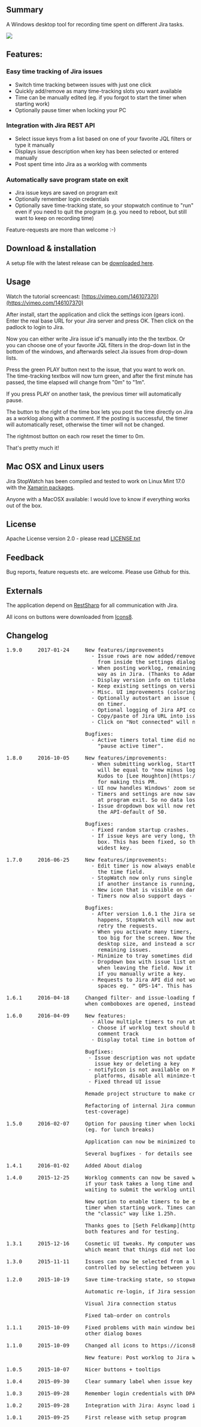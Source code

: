 ## Summary

A Windows desktop tool for recording time spent on different Jira tasks.

![](http://jirastopwatch.com/img/screen2.png)

## Features:

### Easy time tracking of Jira issues

* Switch time tracking between issues with just one click
* Quickly add/remove as many time-tracking slots you want available
* Time can be manually edited (eg. if you forgot to start the timer when starting work)
* Optionally pause timer when locking your PC

### Integration with Jira REST API

* Select issue keys from a list based on one of your favorite JQL filters or type it manually
* Displays issue description when key has been selected or entered manually
* Post spent time into Jira as a worklog with comments

### Automatically save program state on exit

* Jira issue keys are saved on program exit
* Optionally remember login credentials
* Optionally save time-tracking state, so your stopwatch continue to "run" even if you need to quit the program (e.g. you need to reboot, but still want to keep on recording time)

Feature-requests are more than welcome :-)

## Download & installation

A setup file with the latest release can be [downloaded here](https://github.com/carstengehling/jirastopwatch/releases).

## Usage

Watch the tutorial screencast: [https://vimeo.com/146107370](https://vimeo.com/146107370)

After install, start the application and click the settings icon (gears icon). Enter the real base URL for your Jira server and press OK. Then click on the padlock to login to Jira.

Now you can either write Jira issue id's manually into the the textbox. Or you can choose one of your favorite JQL filters in the drop-down list in the bottom of the windows, and afterwards select Jia issues from drop-down lists.

Press the green PLAY button next to the issue, that you want to work on. The time-tracking textbox will now turn green, and after the first minute has passed, the time elapsed will change from "0m" to "1m".

If you press PLAY on another task, the previous timer will automatically pause.

The button to the right of the time box lets you post the time directly on Jira as a worklog along with a comment. If the posting is successful, the timer will automatically reset, otherwise the timer will not be changed.

The rightmost button on each row reset the timer to 0m.

That's pretty much it!

## Mac OSX and Linux users

Jira StopWatch has been compiled and tested to work on Linux Mint 17.0 with the [Xamarin packages](http://www.mono-project.com/download/#download-lin).

Anyone with a MacOSX available: I would love to know if everything works out of the box.

## License

Apache License version 2.0 - please read [LICENSE.txt](LICENSE.txt)

## Feedback

Bug reports, feature requests etc. are welcome. Please use Github for this.

## Externals

The application depend on [RestSharp](https://github.com/restsharp/RestSharp) for all communication with Jira.

All icons on buttons were downloaded from [Icons8](https://icons8.com).

## Changelog

<pre>
1.9.0     2017-01-24     New features/improvements
                           - Issue rows are now added/removed directly from the UI instead of
                             from inside the settings dialog. (Thanks to Adam Conway for this)
                           - When posting worklog, remaining estimate can now be edited the same
                             way as in Jira. (Thanks to Adam Conway for this)
                           - Display version info on titlebar.
                           - Keep existing settings on version upgrade.
                           - Misc. UI improvements (coloring, repositioning UI items, etc.)
                           - Optionally autostart an issue (setting "In progress") when pressing play
                             on timer.
                           - Optional logging of Jira API communication for debugging purposes.
                           - Copy/paste of Jira URL into issue combobox now extracts the issue key.
                           - Click on "Not connected" will now display the connection problems in a dialog.

                         Bugfixes:
                           - Active timers total time did not get stored when using the setting
                             "pause active timer".

1.8.0     2016-10-05     New features/improvements:
                           - When submitting worklog, StartTime will also be set. The value
                             will be equal to "now minus logged work-time".
                             Kudos to [Lee Houghton](https://github.com/asztal)
                             for making this PR.
                           - UI now handles Windows' zoom settings much better.
                           - Timers and settings are now saved continously instead of only
                             at program exit. So no data loss if you get power-outs or PC crash.
                           - Issue dropdown box will now retrieve up to 200 issues, instead of
                             the API-default of 50.
							 
                         Bugfixes:
                           - Fixed random startup crashes.
                           - If issue keys are very long, they could be cropped in the dropdown
                             box. This has been fixed, so the key column width adapts to the
                             widest key.
                      
1.7.0     2016-06-25     New features/improvements:
                           - Edit timer is now always enabled - you edit by double-clicking
                             the time field. 
                           - StopWatch now only runs single instance - it detects at startup
                             if another instance is running, and brings it into focus.
                           - New icon that is visible on dark Windows 10 taskbar theme.
                           - Timers now also support days - eg. 2d 13h 34m

                         Bugfixes:
                           - After version 1.6.1 the Jira session might  timeout. If this
                             happens, StopWatch will now automatically re-authenticate and
                             retry the requests. 
                           - When you activate many timers, the StopWatch window might be
                             too big for the screen. Now the window will not be higher than
                             desktop size, and instead a scrollbar gives access to the
                             remaining issues. 
                           - Minimize to tray sometimes did not show the system tray icon.
                           - Dropdown box with issue list only updated the description below
                             when leaving the field. Now it happens on selection + on <enter>
                             if you manually write a key.
                           - Requests to Jira API did not work, if the issue key had leading
                             spaces eg. " OPS-14". This has been fixed.

1.6.1     2016-04-18     Changed filter- and issue-loading from Jira API, to only happen
                         when comboboxes are opened, instead of every 30 seconds as before.

1.6.0     2016-04-09     New features:
                           - Allow multiple timers to run at the same time
                           - Choose if worklog text should be posted on worklog track or
                             comment track
                           - Display total time in bottom of window

                         Bugfixes:
                          - Issue description was not updated when manually typing an
                            issue key or deleting a key
                          - notifyIcon is not available on Mono, so on non-Windows
                            platforms, disable all minimze-to-tray code
                          - Fixed thread UI issue

                         Remade project structure to make crossplatform building easier

                         Refactoring of internal Jira communication (including NUnit
                         test-coverage)

1.5.0     2016-02-07     Option for pausing timer when locking your PC 
                         (eg. for lunch breaks)

                         Application can now be minimized to the system tray

                         Several bugfixes - for details see the commit history

1.4.1     2016-01-02     Added About dialog

1.4.0     2015-12-25     Worklog comments can now be saved without posting to Jira immediately.  Useful
                         if your task takes a long time and you want to note down your progress while
						 waiting to submit the worklog until the end.

						 New option to enable timers to be editable. Useful if you forgot to start the
						 timer when starting work. Times can be entered both Jira style like 1h 15m and
						 the "classic" way like 1.25h.

						 Thanks goes to [Seth Feldkamp](https://github.com/sfeldkamp) for the ideas to
						 both features and for testing.

1.3.1     2015-12-16     Cosmetic UI tweaks. My computer was running with a default zoom-level of 125%,
                         which meant that things did not look correct on default zoom level.

1.3.0     2015-11-11     Issues can now be selected from a list of available issues  - this list is
                         controlled by selecting between your favourite JQL filters

1.2.0     2015-10-19     Save time-tracking state, so stopwatch continue to "run" after quitting program

                         Automatic re-login, if Jira session has expired

                         Visual Jira connection status

                         Fixed tab-order on controls

1.1.1     2015-10-09     Fixed problems with main window being "Always on top" and the applications
                         other dialog boxes

1.1.0     2015-10-09     Changed all icons to https://icons8.com

                         New feature: Post worklog to Jira with a comment

1.0.5     2015-10-07     Nicer buttons + tooltips

1.0.4     2015-09-30     Clear summary label when issue key is empty

1.0.3     2015-09-28     Remember login credentials with DPAPI

1.0.2     2015-09-28     Integration with Jira: Async load issue summary

1.0.1     2015-09-25     First release with setup program
</pre>
